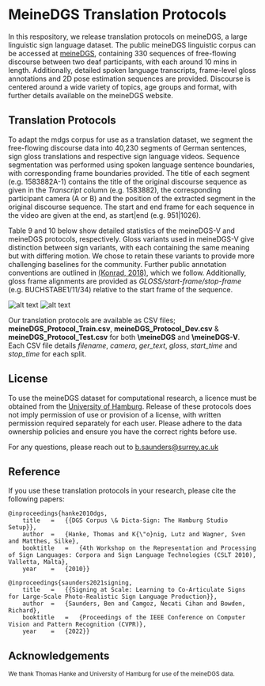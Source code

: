 # MeineDGS Translation Protocols

In this respository, we release translation protocols on meineDGS, a large linguistic sign language dataset. The public meineDGS linguistic corpus can be accessed at [meineDGS](https://www.sign-lang.uni-hamburg.de/dgs-korpus/index.php/welcome.html), containing 330 sequences of free-flowing discourse between two deaf participants, with each around 10 mins in length.  Additionally, detailed spoken language transcripts, frame-level gloss annotations and 2D pose estimation sequences are provided. Discourse is centered around a wide variety of topics, age groups and format, with further details available on the meineDGS website. 

## Translation Protocols

To adapt the mdgs corpus for use as a translation dataset, we segment the free-flowing discourse data into 40,230 segments of German sentences, sign gloss translations and respective sign language videos. Sequence segmentation was performed using spoken language sentence boundaries, with corresponding frame boundaries provided. The title of each segment (e.g. 1583882A-1) contains the title of the original discourse sequence as given in the *Transcript* column (e.g. 1583882), the corresponding participant camera (A or B) and the position of the extracted segment in the original discourse sequence. The start and end frame for each sequence in the video are given at the end, as start|end (e.g. 951|1026).

Table 9 and 10 below show detailed statistics of the meineDGS-V and meineDGS protocols, respectively. Gloss variants used in meineDGS-V give distinction between sign variants, with each containing the same meaning but with differing motion. We chose to retain these variants to provide more challenging baselines for the community. Further public annotation conventions are outlined in [(Konrad, 2018)](https://www.sign-lang.uni-hamburg.de/dgs-korpus/arbeitspapiere/DGS-Korpus_AP03-2018-01v02_en.pdf), which we follow. Additionally, gloss frame alignments are provided as *GLOSS/start-frame/stop-frame* (e.g. BUCHSTABE1/11/34) relative to the start frame of the sequence.

![alt text](https://github.com/BenSaunders27/meineDGS-Translation-Splits/blob/main/meineDGS-V_Table.png?raw=true)
![alt text](https://github.com/BenSaunders27/meineDGS-Translation-Splits/blob/main/meineDGS.png?raw=true)

Our translation protocols are available as CSV files; **meineDGS_Protocol_Train.csv**, **meineDGS_Protocol_Dev.csv** & **meineDGS_Protocol_Test.csv** for both **\meineDGS** and **\meineDGS-V**. Each CSV file details *filename*, *camera*, *ger\_text*, *gloss*, *start\_time* and *stop\_time* for each split.

## License

To use the meineDGS dataset for computational research, a licence must be obtained from the [University of Hamburg](https://www.sign-lang.uni-hamburg.de/meinedgs/). Release of these protocols does not imply permission of use or provision of a license, with written permission required separately for each user. Please adhere to the data ownership policies and ensure you have the correct rights before use.

For any questions, please reach out to [b.saunders@surrey.ac.uk](b.saunders@surrey.ac.uk)

## Reference

If you use these translation protocols in your research, please cite the following papers:

```
@inproceedings{hanke2010dgs,
    title   =   {{DGS Corpus \& Dicta-Sign: The Hamburg Studio Setup}},
    author  =   {Hanke, Thomas and K{\"o}nig, Lutz and Wagner, Sven and Matthes, Silke},
    booktitle   =   {4th Workshop on the Representation and Processing of Sign Languages: Corpora and Sign Language Technologies (CSLT 2010), Valletta, Malta},
    year    =   {2010}}

@inproceedings{saunders2021signing,
    title   =	{{Signing at Scale: Learning to Co-Articulate Signs for Large-Scale Photo-Realistic Sign Language Production}},
    author  =	{Saunders, Ben and Camgoz, Necati Cihan and Bowden, Richard},
    booktitle   =	{Proceedings of the IEEE Conference on Computer Vision and Pattern Recognition (CVPR)},
    year    =	{2022}}

```

## Acknowledgements
<sub>We thank Thomas Hanke and University of Hamburg for use of the meineDGS data. </sub>

